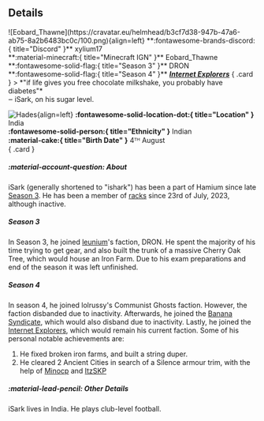 ## Details
<div class="grid" markdown>
![Eobard_Thawne](https://cravatar.eu/helmhead/b3cf7d38-947b-47a6-ab75-8a2b6483bc0c/100.png){align=left}
**:fontawesome-brands-discord:{ title="Discord" }** xylium17<br>
**:material-minecraft:{ title="Minecraft IGN" }** Eobard_Thawne<br>
**:fontawesome-solid-flag:{ title="Season 3" }** DRON<br>
**:fontawesome-solid-flag:{ title="Season 4" }** <b><i><a href="../factions/ie.md">Internet Explorers</a></i></b>
{ .card }
> *"if life gives you free chocolate milkshake, you probably have diabetes"* <br>
‒ iSark, on his sugar level.

![Hades](https://cdn.discordapp.com/avatars/702471256473075722/fa483f7381b89192373cf679f580ee91.png?width=120&height=120){align=left}
**:fontawesome-solid-location-dot:{ title="Location" }** India<br>
**:fontawesome-solid-person:{ title="Ethnicity" }** Indian<br>
**:material-cake:{ title="Birth Date" }** 4ᵀᴴ August<br>
{ .card }
</div>

##### :material-account-question: About

iSark (generally shortened to "ishark") has been a part of Hamium since late [Season 3](../seasons/s3.md). He has been a member of [racks](../extra/racks.md) since 23rd of July, 2023, although inactive.

##### Season 3

In Season 3, he joined [leunium](../staff/unium.md)'s faction, DRON. He spent the majority of his time trying to get gear, and also built the trunk of a massive Cherry Oak Tree, which would house an Iron Farm. Due to his exam preparations and end of the season it was left unfinished.

##### Season 4

In season 4, he joined lolrussy's Communist Ghosts faction. However, the faction disbanded due to inactivity. Afterwards, he joined the [Banana Syndicate](../factions/bs.md), which would also
disband due to inactivity. Lastly, he joined the [Internet Explorers](../factions/ie.md), which would remain his current faction.
Some of his personal notable achievements are:
1. He fixed broken iron farms, and built a string duper.
2. He cleared 2 Ancient Cities in search of a Silence armour trim, with the help of [Minocp](../players/minocp.md) and [ItzSKP](../players/itzskp.md)

##### :material-lead-pencil: Other Details
iSark lives in India. He plays club-level football.
